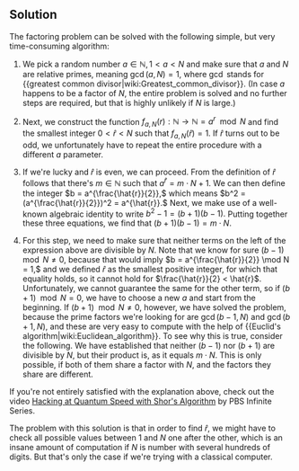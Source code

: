 ## Solution

The factoring problem can be solved with the following simple, but very time-consuming algorithm:

1. We pick a random number $a \in \mathbb{N}, 1 < a < N$ and make sure that $a$ and $N$ are relative primes, meaning $\gcd(a, N) = 1,$ where $\gcd$ stands for {{greatest common divisor|wiki:Greatest_common_divisor}}. (In case $a$ happens to be a factor of $N,$ the entire problem is solved and no further steps are required, but that is highly unlikely if $N$ is large.)

2. Next, we construct the function $f_{a, N}(r): \mathbb{N} \rightarrow \mathbb{N} = a^r \mod N$ and find the smallest integer $0 < \hat{r} < N$ such that $f_{a, N}(\hat{r}) = 1.$ If $\hat{r}$ turns out to be odd, we unfortunately have to repeat the entire procedure with a different $a$ parameter.

3. If we're lucky and $\hat{r}$ is even, we can proceed. From the definition of $\hat{r}$ follows that there's $m \in \mathbb{N}$ such that $a^{\hat{r}} = m \cdot N + 1.$ We can then define the integer $b = a^{\frac{\hat{r}}{2}},$ which means $b^2 = (a^{\frac{\hat{r}}{2}})^2 = a^{\hat{r}}.$ Next, we make use of a well-known algebraic identity to write $b^2 - 1 = (b + 1)(b - 1).$ Putting together these three equations, we find that $(b + 1)(b - 1) = m \cdot N.$

4. For this step, we need to make sure that neither terms on the left of the expression above are divisible by $N$. Note that we know for sure $(b - 1) \mod N \neq 0,$ because that would imply $b = a^{\frac{\hat{r}}{2}} \mod N = 1,$ and we defined $\hat{r}$ as the smallest positive integer, for which that equality holds, so it cannot hold for $\frac{\hat{r}}{2} < \hat{r}$. Unfortunately, we cannot guarantee the same for the other term, so if $(b + 1) \mod N = 0,$ we have to choose a new $a$ and start from the beginning. If $(b + 1) \mod N \neq 0,$ however, we have solved the problem, because the prime factors we're looking for are $\gcd(b - 1, N)$ and $\gcd(b + 1, N),$ and these are very easy to compute with the help of {{Euclid's algorithm|wiki:Euclidean_algorithm}}. To see why this is true, consider the following. We have established that neither $(b - 1)$ nor $(b + 1)$ are divisible by $N,$ but their product is, as it equals $m \cdot N$. This is only possible, if both of them share a factor with $N,$ and the factors they share are different.

If you're not entirely satisfied with the explanation above, check out the video [Hacking at Quantum Speed with Shor's Algorithm](https://www.youtube.com/watch?v=wUwZZaI5u0c&t=731s) by PBS Infinite Series.

The problem with this solution is that in order to find $\hat{r},$ we might have to check all possible values between $1$ and $N$ one after the other, which is an insane amount of computation if $N$ is number with several hundreds of digits. But that's only the case if we're trying with a classical computer.

<!-- TODO edit the example according to the notation used here + elaborate on step 4. -->